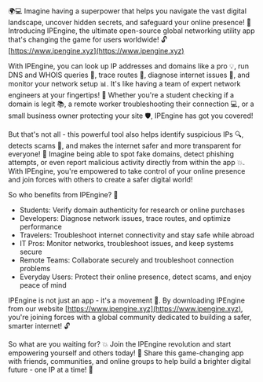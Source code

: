 🌍💻 Imagine having a superpower that helps you navigate the vast digital landscape, uncover hidden secrets, and safeguard your online presence! 🚀 Introducing IPEngine, the ultimate open-source global networking utility app that's changing the game for users worldwide! 🔓 [https://www.ipengine.xyz](https://www.ipengine.xyz)

With IPEngine, you can look up IP addresses and domains like a pro 💡, run DNS and WHOIS queries 🔄, trace routes 👀, diagnose internet issues 🤔, and monitor your network setup 📊. It's like having a team of expert network engineers at your fingertips! 🚀 Whether you're a student checking if a domain is legit 📚, a remote worker troubleshooting their connection 💻, or a small business owner protecting your site 🛡️, IPEngine has got you covered!

But that's not all - this powerful tool also helps identify suspicious IPs 🔍, detects scams 👮, and makes the internet safer and more transparent for everyone! 🌟 Imagine being able to spot fake domains, detect phishing attempts, or even report malicious activity directly from within the app 💥. With IPEngine, you're empowered to take control of your online presence and join forces with others to create a safer digital world!

So who benefits from IPEngine? 🤔

* Students: Verify domain authenticity for research or online purchases
* Developers: Diagnose network issues, trace routes, and optimize performance
* Travelers: Troubleshoot internet connectivity and stay safe while abroad
* IT Pros: Monitor networks, troubleshoot issues, and keep systems secure
* Remote Teams: Collaborate securely and troubleshoot connection problems
* Everyday Users: Protect their online presence, detect scams, and enjoy peace of mind

IPEngine is not just an app - it's a movement 🌈. By downloading IPEngine from our website [https://www.ipengine.xyz](https://www.ipengine.xyz), you're joining forces with a global community dedicated to building a safer, smarter internet! 🔓

So what are you waiting for? 💥 Join the IPEngine revolution and start empowering yourself and others today! 🚀 Share this game-changing app with friends, communities, and online groups to help build a brighter digital future - one IP at a time! 🌟